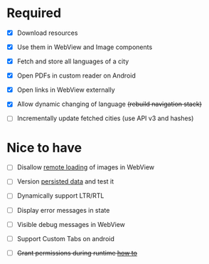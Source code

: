 # Required
- [x] Download resources
- [x] Use them in WebView and Image components 
- [x] Fetch and store all languages of a city
- [x] Open PDFs in custom reader on Android
- [x] Open links in WebView externally
- [x] Allow dynamic changing of language ~~(rebuild navigation stack)~~
- [ ] Incrementally update fetched cities (use API v3 and hashes)


# Nice to have
- [ ] Disallow [remote loading](https://www.html5rocks.com/en/tutorials/security/content-security-policy/
) of images in WebView
- [ ] Version [persisted data](https://github.com/rt2zz/redux-persist/blob/master/docs/migrations.md) and test it
- [ ] Dynamically support LTR/RTL
- [ ] Display error messages in state
- [ ] Visible debug messages in WebView
- [ ] Support Custom Tabs on android
- [ ] ~~Grant permissions during runtime [how to](https://facebook.github.io/react-native/docs/permissionsandroid)~~

